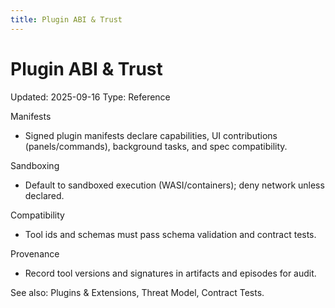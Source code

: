 ```yaml
---
title: Plugin ABI & Trust
---
```


# Plugin ABI & Trust
Updated: 2025-09-16
Type: Reference

Manifests
- Signed plugin manifests declare capabilities, UI contributions (panels/commands), background tasks, and spec compatibility.

Sandboxing
- Default to sandboxed execution (WASI/containers); deny network unless declared.

Compatibility
- Tool ids and schemas must pass schema validation and contract tests.

Provenance
- Record tool versions and signatures in artifacts and episodes for audit.

See also: Plugins & Extensions, Threat Model, Contract Tests.
